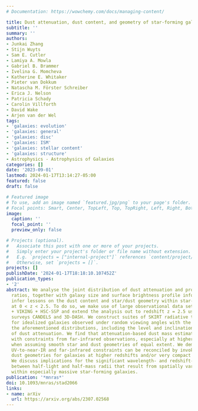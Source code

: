 ```yaml
---
# Documentation: https://wowchemy.com/docs/managing-content/

title: Dust attenuation, dust content, and geometry of star-forming galaxies
subtitle: ''
summary: ''
authors:
- Junkai Zhang
- Stijn Wuyts
- Sam E. Cutler
- Lamiya A. Mowla
- Gabriel B. Brammer
- Ivelina G. Momcheva
- Katherine E. Whitaker
- Pieter van Dokkum
- Natascha M. Förster Schreiber
- Erica J. Nelson
- Patricia Schady
- Carolin Villforth
- David Wake
- Arjen van der Wel
tags:
- 'galaxies: evolution'
- 'galaxies: general'
- 'galaxies: disc'
- 'galaxies: ISM'
- 'galaxies: stellar content'
- 'galaxies: structure'
- Astrophysics - Astrophysics of Galaxies
categories: []
date: '2023-09-01'
lastmod: 2024-01-17T13:14:27-05:00
featured: false
draft: false

# Featured image
# To use, add an image named `featured.jpg/png` to your page's folder.
# Focal points: Smart, Center, TopLeft, Top, TopRight, Left, Right, BottomLeft, Bottom, BottomRight.
image:
  caption: ''
  focal_point: ''
  preview_only: false

# Projects (optional).
#   Associate this post with one or more of your projects.
#   Simply enter your project's folder or file name without extension.
#   E.g. `projects = ["internal-project"]` references `content/project/deep-learning/index.md`.
#   Otherwise, set `projects = []`.
projects: []
publishDate: '2024-01-17T18:18:10.107452Z'
publication_types:
- '2'
abstract: We analyse the joint distribution of dust attenuation and projected axis
  ratios, together with galaxy size and surface brightness profile information, to
  infer lessons on the dust content and star/dust geometry within star-forming galaxies
  at 0 < z < 2.5. To do so, we make use of large observational data sets from KiDS
  + VIKING + HSC-SSP and extend the analysis out to redshift z = 2.5 using the HST
  surveys CANDELS and 3D-DASH. We construct suites of SKIRT radiative transfer models
  for idealized galaxies observed under random viewing angles with the aim of reproducing
  the aforementioned distributions, including the level and inclination dependence
  of dust attenuation. We find that attenuation-based dust mass estimates are at odds
  with constraints from far-infrared observations, especially at higher redshifts,
  when assuming smooth star and dust geometries of equal extent. We demonstrate that
  UV-to-near-IR and far-infrared constraints can be reconciled by invoking clumpier
  dust geometries for galaxies at higher redshifts and/or very compact dust cores.
  We discuss implications for the significant wavelength- and redshift-dependent differences
  between half-light and half-mass radii that result from spatially varying dust columns
  within especially massive star-forming galaxies.
publication: '*mnras*'
doi: 10.1093/mnras/stad2066
links:
- name: arXiv
  url: https://arxiv.org/abs/2307.02568
---
```

